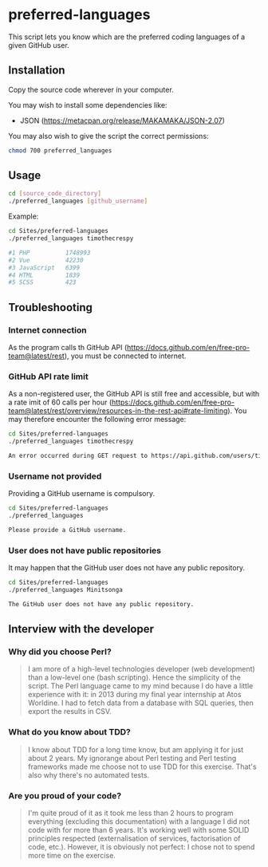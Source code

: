 # preferred-languages

This script lets you know which are the preferred coding languages of a given GitHub user.

## Installation

Copy the source code wherever in your computer.

You may wish to install some dependencies like:
- JSON (https://metacpan.org/release/MAKAMAKA/JSON-2.07)

You may also wish to give the script the correct permissions:
```bash
chmod 700 preferred_languages
```

## Usage

```bash
cd [source_code_directory]
./preferred_languages [github_username]
```

Example:
```bash
cd Sites/preferred-languages
./preferred_languages timothecrespy

#1 PHP          1748993
#2 Vue          42230
#3 JavaScript   6399
#4 HTML         1839
#5 SCSS         423
```

## Troubleshooting

### Internet connection

As the program calls th GitHub API (https://docs.github.com/en/free-pro-team@latest/rest), you must be connected to internet.

### GitHub API rate limit

As a non-registered user, the GitHub API is still free and accessible, but with a rate imit of 60 calls per hour (https://docs.github.com/en/free-pro-team@latest/rest/overview/resources-in-the-rest-api#rate-limiting). You may therefore encounter the following error message:
```bash
cd Sites/preferred-languages
./preferred_languages timothecrespy

An error occurred during GET request to https://api.github.com/users/timothecrespy/repos.
```

### Username not provided

Providing a GitHub username is compulsory.
```bash
cd Sites/preferred-languages
./preferred_languages

Please provide a GitHub username.
```

### User does not have public repositories

It may happen that the GitHub user does not have any public repository.
```bash
cd Sites/preferred-languages
./preferred_languages Minitsonga

The GitHub user does not have any public repository.
```

## Interview with the developer

### Why did you choose Perl?

> I am more of a high-level technologies developer (web development) than a low-level one (bash scripting). Hence the simplicity of the script. The Perl language came to my mind because I do have a little experience with it: in 2013 during my final year internship at Atos Worldine. I had to fetch data from a database with SQL queries, then export the results in CSV.

### What do you know about TDD?

> I know about TDD for a long time know, but am applying it for just about 2 years. My ignorange about Perl testing and Perl testing frameworks made me choose not to use TDD for this exercise. That's also why there's no automated tests.

### Are you proud of your code?

> I'm quite proud of it as it took me less than 2 hours to program everything (excluding this documentation) with a language I did not code with for more than 6 years. It's working well with some SOLID principles respected (externalisation of services, factorisation of code, etc.). However, it is obviously not perfect: I chose not to spend more time on the exercise.
